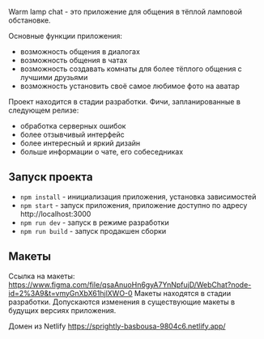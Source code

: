 Warm lamp chat - это приложение для общения в тёплой ламповой обстановке.

Основные функции приложения:

 - возможность общения в диалогах
 - возможность общения в чатах 
 - возможность создавать комнаты для более тёплого общения с лучшими друзьями
 - возможность установить своё самое любимое фото на аватар

Проект находится в стадии разработки.
Фичи, запланированные в следующем релизе:

- обработка серверных ошибок
- более отзывчивый интерфейс
- более интересный и яркий дизайн
- больше информации о чате, его собеседниках

## Запуск проекта

- `npm install` - инициализация приложения, установка зависимостей 
- `npm start` - запуск приложения, приложение доступно по адресу http://localhost:3000
- `npm run dev` - запуск в режиме разработки
- `npm run build` - запуск продакшен сборки 


## Макеты

Ссылка на макеты: https://www.figma.com/file/qsaAnuoHn6gyA7YnNpfujD/WebChat?node-id=2%3A9&t=vmyGnXbX61hjlXWO-0
Макеты находятся в стадии разработки. Допускаются изменения в существующие макеты в будущих версиях приложения.

Домен из Netlify  https://sprightly-basbousa-9804c6.netlify.app/
